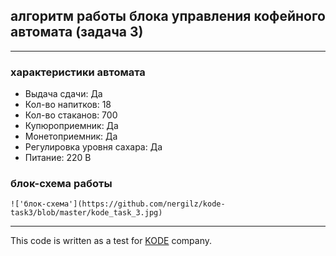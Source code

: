 ## алгоритм работы блока управления кофейного автомата (задача 3)

---

### характеристики автомата 


+ Выдача сдачи: Да
+ Кол-во напитков: 18
+ Кол-во стаканов: 700
+ Купюроприемник: Да
+ Монетоприемник: Да
+ Регулировка уровня сахара: Да
+ Питание: 220 В


### блок-схема работы

```
!['блок-схема'](https://github.com/nergilz/kode-task3/blob/master/kode_task_3.jpg)
```

---

This code is written as a test for [KODE](https://kode.ru/) company.
